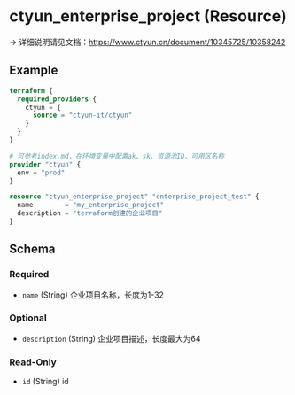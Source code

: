 # ctyun_enterprise_project (Resource)
-> 详细说明请见文档：https://www.ctyun.cn/document/10345725/10358242



## Example

```terraform
terraform {
  required_providers {
    ctyun = {
      source = "ctyun-it/ctyun"
    }
  }
}

# 可参考index.md，在环境变量中配置ak、sk、资源池ID、可用区名称
provider "ctyun" {
  env = "prod"
}

resource "ctyun_enterprise_project" "enterprise_project_test" {
  name        = "my_enterprise_project"
  description = "terraform创建的企业项目"
}
```

<!-- schema generated by tfplugindocs -->
## Schema

### Required

- `name` (String) 企业项目名称，长度为1-32

### Optional

- `description` (String) 企业项目描述，长度最大为64

### Read-Only

- `id` (String) id